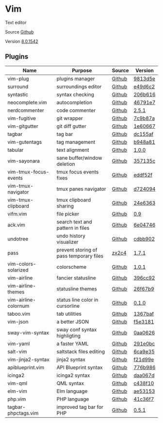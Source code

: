 # Vim

Text editor

Source [Github](https://github.com/vim/vim)

Version [8.0.1542](https://github.com/vim/vim/releases/tag/v8.0.1542)

## Plugins

| Name                       | Purpose                                      | Source                                                                                            | Version                                                                                                                |
|----------------------------|----------------------------------------------|---------------------------------------------------------------------------------------------------|------------------------------------------------------------------------------------------------------------------------|
| vim-plug                   | plugins manager                              | [Github](https://github.com/junegunn/vim-plug)                                                    | [9813d5e](https://github.com/junegunn/vim-plug/commit/9813d5ead5b6f419e9ca55fc767d9548baed6b40)                        |
| surround                   | surroundings editor                          | [Github](https://github.com/tpope/vim-surround)                                                   | [e49d6c2](https://github.com/tpope/vim-surround/commit/e49d6c2459e0f5569ff2d533b4df995dd7f98313)                       |
| syntastic                  | syntax checking                              | [Github](https://github.com/scrooloose/syntastic)                                                 | [206b616](https://github.com/vim-syntastic/syntastic/commit/206b616c8e49f948d18231799c469aa3e6e2c29c)                  |
| neocomplete.vim            | autocompletion                               | [Github](https://github.com/shougo/neocomplete.vim)                                               | [46791e7](https://github.com/Shougo/neocomplete.vim/commit/46791e7692e07384a089d125c5c536246698d04c)                   |
| nerdcommenter              | code commenter                               | [Github](https://github.com/scrooloose/nerdcommenter)                                             | [2.5.1](https://github.com/scrooloose/nerdcommenter/releases/tag/2.5.1)                                                |
| vim-fugitive               | git wrapper                                  | [Github](https://github.com/tpope/vim-fugitive)                                                   | [7c9b87a](https://github.com/tpope/vim-fugitive/commit/7c9b87a3c3ef4b53425aca4a27e11a7359caae9f)                       |
| vim-gitgutter              | git diff gutter                              | [Github](https://github.com/airblade/vim-gitgutter)                                               | [1e60667](https://github.com/airblade/vim-gitgutter/commit/1e60667322b7cd1bfcba98762fbba746a888d21a)                   |
| tagbar                     | tag bar                                      | [Github](https://github.com/majutsushi/tagbar)                                                    | [dc155af](https://github.com/majutsushi/tagbar/commit/dc155af2fdd20e081680d777bde558c56f8d55c3)                        |
| vim-gutentags              | tag management                               | [Github](https://github.com/ludovicchabant/vim-gutentags)                                         | [b948a81](https://github.com/ludovicchabant/vim-gutentags/commit/b948a814e0b8e7887703f9d0f526608762a6ea42)             |
| tabular                    | text alignment                               | [Github](https://github.com/godlygeek/tabular)                                                    | [1.0.0](https://github.com/godlygeek/tabular/releases/tag/1.0.0)                                                       |
| vim-sayonara               | sane buffer/window deletion                  | [Github](https://github.com/mhinz/vim-sayonara)                                                   | [357135c](https://github.com/mhinz/vim-sayonara/commit/357135ce127581fab2c0caf45d4b3fec4603aa77)                       |
| vim-tmux-focus-events      | tmux focus events fixes                      | [Github](https://github.com/tmux-plugins/vim-tmux-focus-events)                                   | [eddf52f](https://github.com/tmux-plugins/vim-tmux-focus-events/commit/eddf52fe73b6805fbafe03289208ff13b6c71692)       |
| vim-tmux-navigator         | tmux panes navigator                         | [Github](https://github.com/christoomey/vim-tmux-navigator)                                       | [d724094](https://github.com/christoomey/vim-tmux-navigator/commit/d724094e7128acd7375cc758008f1e1688130877)           |
| vim-tmux-clipboard         | tmux clipboard sharing                       | [Github](https://github.com/roxma/vim-tmux-clipboard)                                             | [24e6363](https://github.com/roxma/vim-tmux-clipboard/commit/24e636396cc02ee9b5a952cec1576c8309674ac2)                 |
| vifm.vim                   | file picker                                  | [Github](https://github.com/vifm/vifm.vim)                                                        | [0.9](https://github.com/vifm/vifm.vim/releases/tag/v0.9)                                                              |
| ack.vim                    | search text and pattern in files             | [Github](https://github.com/mileszs/ack.vim)                                                      | [6e04746](https://github.com/mileszs/ack.vim/commit/6e04746a63dd2453601ae36c83d53fe2021a45f4)                          |
| undotree                   | undo history visualizer                      | [Github](https://github.com/mbbill/undotree)                                                      | [cdbb902](https://github.com/mbbill/undotree/commit/cdbb9022b8972d3e156b8d60af33bf795625b058)                          |
| pass                       | prevent storing of pass temporary files      | [zx2c4](https://git.zx2c4.com/password-store/tree/contrib/vim/noplaintext.vim)                    | [1.7.1](https://git.zx2c4.com/password-store/tag/?h=1.7.1)                                                             |
| vim-colors-solarized       | colorscheme                                  | [Github](https://github.com/lifepillar/vim-solarized8)                                            | [1.0.1](https://github.com/lifepillar/vim-solarized8/releases/tag/v1.0.1)                                              |
| vim-airline                | fancier statusline                           | [Github](https://github.com/vim-airline/vim-airline)                                              | [396cc92](https://github.com/vim-airline/vim-airline/commit/396cc9226171f8dbf1069800a0ae56700bbf3913)                  |
| vim-airline-themes         | statusline themes                            | [Github](https://github.com/vim-airline/vim-airline-themes)                                       | [26f67b9](https://github.com/vim-airline/vim-airline-themes/commit/26f67b926553555e505ac60e992c97ab5fdfc83f)           |
| vim-airline-colornum       | status line color in cursorline              | [Github](https://github.com/ntpeters/vim-airline-colornum)                                        | [0.1.0](https://github.com/ntpeters/vim-airline-colornum/releases/tag/0.1.0)                                           |
| taboo.vim                  | tab utilities                                | [Github](https://github.com/gcmt/taboo.vim)                                                       | [1367baf](https://github.com/gcmt/taboo.vim/commit/1367baf547ff931b63ea6a389e551f4ed280eadf)                           |
| vim-json                   | a better JSON                                | [Github](https://github.com/elzr/vim-json)                                                        | [f5e3181](https://github.com/elzr/vim-json/commit/f5e3181d0b33a9c51377bb7ea8492feddca8b503)                            |
| sway-vim-syntax            | sway conf syntax highligting                 | [Github](https://github.com/aouelete/sway-vim-syntax)                                             | [0aa0626](https://github.com/aouelete/sway-vim-syntax/commit/0aa0626eebdd3fae97bb7c876035008d34d5f3cc)                 |
| vim-yaml                   | a faster YAML                                | [Github](https://github.com/stephpy/vim-yaml)                                                     | [291e0bc](https://github.com/stephpy/vim-yaml/commit/291e0bc8b15df4fa400aaf345b887a401c9cbdcc)                         |
| salt-vim                   | saltstack files editing                      | [Github](https://github.com/saltstack/salt-vim)                                                   | [6ca9e35](https://github.com/saltstack/salt-vim/commit/6ca9e3500cc39dd417b411435d58a1b720b331cc)                       |
| vim-jinja2-syntax          | jinja2 syntax                                | [Github](https://github.com/glench/vim-jinja2-syntax)                                             | [f21d99e](https://github.com/Glench/Vim-Jinja2-Syntax/commit/f21d99eeeff55986c47966f9af7af563c4527531)                 |
| apiblueprint.vim           | API Blueprint syntax                         | [Github](https://github.com/kylef/apiblueprint.vim)                                               | [776b986](https://github.com/kylef/apiblueprint.vim/commit/776b9863e32a8ba59bf8a9656770a77c148c6e9c)                   |
| icinga2                    | icinga2 syntax                               | [Github](https://github.com/Icinga/icinga2/blob/master/tools/syntax/vim/syntax/icinga2.vim)       | [daa067d](https://github.com/Icinga/icinga2/commit/daa067dabe388d1a26e7581937202d1e78b53175)                           |
| vim-qml                    | QML syntax                                   | [Github](https://github.com/peterhoeg/vim-qml)                                                    | [c438f10](https://github.com/peterhoeg/vim-qml/commit/c438f10de8d034582370fd67b9c33c9c5ca6effe)                        |
| elm-vim                    | Elm language                                 | [Github](https://github.com/elmcast/elm-vim)                                                      | [ae53153](https://github.com/ElmCast/elm-vim/commit/ae5315396cd0f3958750f10a5f3ad9d34d33f40d)                          |
| php.vim                    | PHP language                                 | [Github](https://github.com/stanangeloff/php.vim)                                                 | [41c36f7](https://github.com/StanAngeloff/php.vim/commit/41c36f7f2fe420d66312eea23f0f3c96696818f9)                     |
| tagbar-phpctags.vim        | improved tag bar for PHP                     | [Github](https://github.com/vim-php/tagbar-phpctags.vim)                                          | [0.5.1](https://github.com/vim-php/tagbar-phpctags.vim/releases/tag/v0.5.1)                                            |
